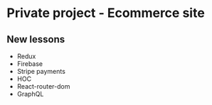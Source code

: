 # Private project - Ecommerce site
## New lessons
* Redux
* Firebase
* Stripe payments
* HOC
* React-router-dom
* GraphQL

